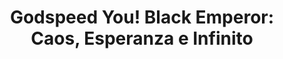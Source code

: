 ---
layout: post
title: "Godspeed You! Black Emperor: Caos, Esperanza e Infinito"
redirect_to: https://tintaenlascintas.co/post/gybe
category: "On Music"
---